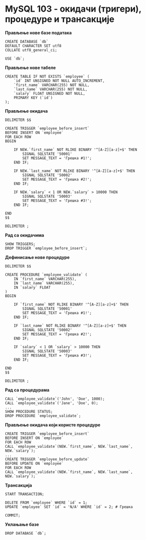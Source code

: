 # MySQL 103 - окидачи (тригери), процедуре и трансакције

**Прављење нове базе података**

```
CREATE DATABASE `db`
DEFAULT CHARACTER SET utf8
COLLATE utf8_general_ci;

USE `db`;
```

**Прављење нове табеле**

```
CREATE TABLE IF NOT EXISTS `employee` (
	`id` INT UNSIGNED NOT NULL AUTO_INCREMENT,
	`first_name` VARCHAR(255) NOT NULL,
	`last_name` VARCHAR(255) NOT NULL,
	`salary` FLOAT UNSIGNED NOT NULL,
	PRIMARY KEY (`id`)
);
```

**Прављење окидача**

```
DELIMITER $$

CREATE TRIGGER `employee_before_insert`
BEFORE INSERT ON `employee`
FOR EACH ROW
BEGIN

	IF NEW.`first_name` NOT RLIKE BINARY '^[A-Z][a-z]+$' THEN
		SIGNAL SQLSTATE '50001'
		SET MESSAGE_TEXT = 'Грешка #1!';
	END IF;

	IF NEW.`last_name` NOT RLIKE BINARY '^[A-Z][a-z]+$' THEN
		SIGNAL SQLSTATE '50002'
		SET MESSAGE_TEXT = 'Грешка #2!';
	END IF;

	IF NEW.`salary` < 1 OR NEW.`salary` > 10000 THEN
		SIGNAL SQLSTATE '50003'
		SET MESSAGE_TEXT = 'Грешка #3!';
	END IF;

END
$$

DELIMITER ;
```

**Рад са окидачима**

```
SHOW TRIGGERS;
DROP TRIGGER `employee_before_insert`;
```

**Дефинисање нове процедуре**

```
DELIMITER $$

CREATE PROCEDURE `employee_validate` (
	IN `first_name` VARCHAR(255),
	IN `last_name` VARCHAR(255),
	IN `salary` FLOAT
)
BEGIN

	IF `first_name` NOT RLIKE BINARY '^[A-Z][a-z]+$' THEN
		SIGNAL SQLSTATE '50001'
		SET MESSAGE_TEXT = 'Грешка #1!';
	END IF;

	IF `last_name` NOT RLIKE BINARY '^[A-Z][a-z]+$' THEN
		SIGNAL SQLSTATE '50002'
		SET MESSAGE_TEXT = 'Грешка #2!';
	END IF;

	IF `salary` < 1 OR `salary` > 10000 THEN
		SIGNAL SQLSTATE '50003'
		SET MESSAGE_TEXT = 'Грешка #3!';
	END IF;

END
$$

DELIMITER ;
```

**Рад са процедурама**

```
CALL `employee_validate`('John', 'Doe', 1000);
CALL `employee_validate`('Jane', 'Doe', 0);
...
SHOW PROCEDURE STATUS;
DROP PROCEDURE `employee_validate`;
```

**Прављење окидача који користе процедуре**

```
CREATE TRIGGER `employee_before_insert`
BEFORE INSERT ON `employee`
FOR EACH ROW
CALL `employee_validate`(NEW.`first_name`, NEW.`last_name`, NEW.`salary`);
...
CREATE TRIGGER `employee_before_update`
BEFORE UPDATE ON `employee`
FOR EACH ROW
CALL `employee_validate`(NEW.`first_name`, NEW.`last_name`, NEW.`salary`);
```

**Трансакција**

```
START TRANSACTION;

DELETE FROM `employee` WHERE `id` = 1;
UPDATE `employee` SET `id` = 'N/A' WHERE `id` = 2; # Грешка

COMMIT;
```

**Уклањање базе**

``DROP DATABASE `db`;``
